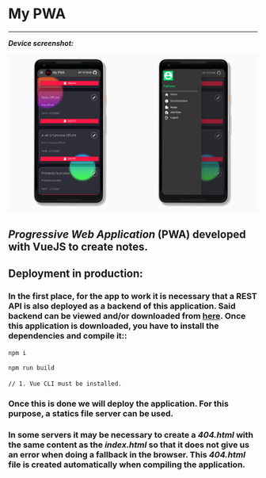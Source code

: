 # My PWA
------------

***Device screenshot:***

<img src="./doc/pixel-2-front.png" width="700"/>

## <i>Progressive Web Application</i> (PWA) developed with VueJS to create notes.

## Deployment in production:

### In the first place, for the app to work it is necessary that a REST API is also deployed as a backend of this application. Said backend can be viewed and/or downloaded from <a id="link-color" href="https://github.com/emarifer/my-pwa-backend" target="_blank" rel="noopener noreferrer">here</a>. Once this application is downloaded, you have to install the dependencies and compile it::
```
npm i
```
```
npm run build

// 1. Vue CLI must be installed.
```

### Once this is done we will deploy the application. For this purpose, a statics file server can be used.

### In some servers it may be necessary to create a <i>404.html</i> with the same content as the <i>index.html</i> so that it does not give us an error when doing a fallback in the browser. This <i>404.html</i> file is created automatically when compiling the application.
